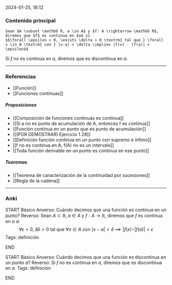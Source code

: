 2024-01-25, 18:12
### Contenido principal

```ad-formal
Sean $A \subset \mathbb R, a \in A$ y $f: A \rightarrow \mathbb R$, diremos que $f$ es continua en $a$ si
$$\forall \epsilon > 0, \exists \delta > 0 \textrm{ tal que } \forall x \in A \textrm{ con } |x-a| < \delta \implies |f(x) - |f(a)| < \epsilon$$

```

Si $f$ no es continua en $a$, diremos que es discontinua en $a$.

--- 
### Referencias
- [[Función]]
- [[Funciones continuas]]
##### Proposiciones
- [[Composición de funciones continuas es continua]]
- [[Si a no es punto de acumulación de A, entonces f es continua]]
- [[Función continua en un punto que es punto de acumulación]]
- [[(POR DEMOSTRAR) Ejercicio 1.28]]
- [[Definición función continua en un punto con supremo e ínfimo]]
- [[f no es continua en A, f(A) no es un intervalo]]
- [[Toda función derivable en un punto es continua en ese punto]]
##### Teoremas
- [[Teorema de caracterización de la continuidad por sucesiones]]
- [[Regla de la cadena]]

---
### Anki

START
Básico
Anverso: Cuándo decimos que una función es continua en un punto?
Reverso: Sean $A \subset \mathbb R, a \in A$ y $f: A \rightarrow \mathbb R$, diremos que $f$ es continua en $a$ si
$$\forall \epsilon > 0, \exists \delta > 0 \textrm{ tal que } \forall x \in A \textrm{ con } |x-a| < \delta \implies |f(x) - |f(a)| < \epsilon$$
Tags: definición
<!--ID: 1706209553681-->
END

START
Básico
Anverso: Cuándo decimos que una función es discontinua en un punto $a$?
Reverso: Si $f$ no es continua en $a$, diremos que es discontinua en $a$.
Tags: definición
<!--ID: 1706209553683-->
END
